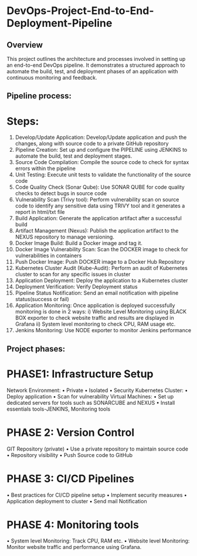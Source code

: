 # DevOps-Project-End-to-End-Deployment-Pipeline
## Overview
This project outlines the architecture and processes involved in setting up an end-to-end DevOps pipeline. It demonstrates a structured approach to automate the build, test, and deployment phases of an application with continuous monitoring and feedback.
## Pipeline process:
# Steps:
1.	Develop/Update Application: Develop/Update application and push the changes, along with source code to a private GitHub repository
2.	Pipeline Creation: Set up and configure the PIPELINE using JENKINS to automate the build, test and deployment stages.
3.	Source Code Compilation: Compile the source code to check for syntax errors within the pipeline
4.	Unit Testing: Execute unit tests to validate the functionality of the source code
5.	Code Quality Check (Sonar Qube): Use SONAR QUBE for code quality checks to detect bugs in source code
6.	Vulnerability Scan (Trivy tool): Perform vulnerability scan on source code to identify any sensitive data using TRIVY tool and it generates a report in html/txt file
7.	Build Application: Generate the application artifact after a successful build
8.	Artifact Management (Nexus): Publish the application artifact to the NEXUS repository to manage versioning.
9.	Docker Image Build: Build a Docker image and tag it.
10.	Docker Image Vulnerability Scan: Scan the DOCKER image to check for vulnerabilities in containers
11.	Push Docker Image: Push DOCKER image to a Docker Hub Repository
12.	Kubernetes Cluster Audit (Kube-Audit): Perform an audit of Kubernetes cluster to scan for any specific issues in cluster
13.	Application Deployment: Deploy the application to a Kubernetes cluster
14.	Deployment Verification: Verify Deployment status
15.	Pipeline Status Notification: Send an email notification with pipeline status(success or fail)
16.	Application Monitoring: Once application is deployed successfully monitoring is done in 2 ways:
i)	Website Level Monitoring  using BLACK BOX exporter to check website traffic and results are displayed in Grafana
ii)	System level monitoring to check CPU, RAM usage etc. 
17.	Jenkins Monitoring: Use NODE exporter to monitor Jenkins performance
## Project phases:
# PHASE1: Infrastructure Setup
Network Environment:
•	Private
•	Isolated
•	Security
Kubernetes Cluster:
•	Deploy application
•	Scan for vulnerability
Virtual Machines:
•	Set up dedicated servers for tools such as SONARCUBE and NEXUS
•	Install essentials tools-JENKINS, Monitoring tools
# PHASE 2: Version Control
GIT Repository (private)
•	Use a private repository to maintain source code
•	Repository visibility
•	Push Source code to GitHub
# PHASE 3: CI/CD Pipelines
•	Best practices for CI/CD pipeline setup
•	Implement security measures
•	Application deployment to cluster
•	Send mail Notification
# PHASE 4: Monitoring tools
•	System level Monitoring: Track CPU, RAM etc.
•	Website level Monitoring: Monitor website traffic and performance using Grafana.
